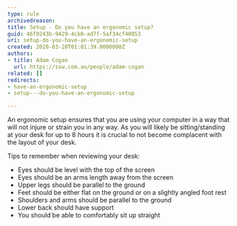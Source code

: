 ```yaml
---
type: rule
archivedreason: 
title: Setup - Do you have an ergonomic setup?
guid: 46f9243b-9429-4cb0-ad7f-5af34cf40053
uri: setup-do-you-have-an-ergonomic-setup
created: 2020-03-20T01:01:39.0000000Z
authors:
- title: Adam Cogan
  url: https://ssw.com.au/people/adam-cogan
related: []
redirects:
- have-an-ergonomic-setup
- setup---do-you-have-an-ergonomic-setup

---
```


An ergonomic setup ensures that you are using your computer in a way that will not injure or strain you in any way. As you will likely be sitting/standing at your desk for up to 8 hours it is crucial to not become complacent with the layout of your desk.

<!--endintro-->

Tips to remember when reviewing your desk:

* Eyes should be level with the top of the screen
* Eyes should be an arms length away from the screen
* Upper legs should be parallel to the ground
* Feet should be either flat on the ground or on a slightly angled foot rest
* Shoulders and arms should be parallel to the ground
* Lower back should have support
* You should be able to comfortably sit up straight
